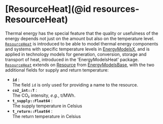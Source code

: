 
# [ResourceHeat](@id resources-ResourceHeat)

Thermal energy has the special feature that the quality or usefulness of the energy depends not just on the amount but also on the temperature level. 
[`ResourceHeat`](@ref) is introduced to be able to model thermal energy components and systems with specific temperature levels in [EnergyModelsX](https://github.com/EnergyModelsX), and is applied in technology models for generation, conversion, storage and transport of heat, introduced in the 'EnergyModelsHeat' package. [`ResourceHeat`](@ref)  extends on [Resource](https://github.com/EnergyModelsX/EnergyModelsBase.jl/blob/main/src/structures/resource.jl) from [EnergyModelsBase](https://github.com/EnergyModelsX/EnergyModelsBase.jl/tree/main), with the two additional fields for supply and return temperature:

- **`id`** :\
     The field `id` is only used for providing a name to the resource.
- **`co2_int::T`** :\
    The CO₂ intensity, *e.g.*, t/MWh.
- **`t_supply::Float64`** :\
    The supply temperature in Celsius
- **`t_return::Float64`** :\
    The return temperature in Celsius


